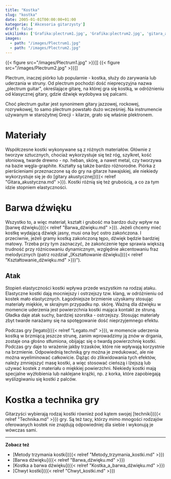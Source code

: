 ```yaml
---
title: "Kostka"
slug: "kostka"
date: 2005-01-01T00:00:00+01:00
kategorie: ['Akcesoria gitarzysty']
draft: false
wikilinks: ['Grafika:plectrum1.jpg', 'Grafika:plectrum2.jpg', 'gitara_akustyczna', 'Barwa_d%C5%BAwi%C4%99ku', 'Kszta%C5%82towanie_d%C5%BAwi%C4%99ku', 'legato', 'technika', 'Metody_trzymania_kostki', 'Barwa_d%C5%BAwi%C4%99ku', 'Kostka_a_barwa_d%C5%BAwi%C4%99ku', 'Chwyt_kostki']
images:
  - path: "/images/Plectrum1.jpg"
  - path: "/images/Plectrum2.jpg"
---
```

{{< figure src="/images/Plectrum1.jpg" >}}\]\]
{{< figure src="/images/Plectrum2.jpg" >}}\]\]

Plectrum, inaczej piórko lub popularnie - kostka, służy do zarywania lub
uderzania w struny. Od plectrum pochodzi dość nieprecyzyjna nazwa
„plectrum guitar", określające gitarę, na której gra się kostką, w
odróżnieniu od klasycznej gitary, gdzie dźwięk wydobywa się palcami.

Choć plectrum guitar jest synonimem gitary jazzowej, rockowej,
rozrywkowej, to samo plectrum powstało dużo wcześniej. Na instrumencie
używanym w starożytnej Grecji - kilarze, grało się właśnie plektronem.

# Materiały

Współczesne kostki wykonywane są z różnych materiałów. Głównie z tworzyw
sztucznych, chociaż wykorzystuje się też róg, szylkret, kość słoniową,
twarde drewno - np. heban, skórę, a nawet metal, czy tworzywa na bazie
węgla-graphite. Kształty są także bardzo różnorodne. Piórka z
pierścieniami przeznaczone są do gry na gitarze hawajskiej, ale
niekiedy wykorzystuje się je do [gitary
akustycznej]({{< relref "Gitara_akustyczna.md" >}}). Kostki różnią się też
grubością, a co za tym idzie stopniem elastyczności.

# Barwa dźwięku

Wszystko to, a więc materiał, kształt i grubość ma bardzo duży wpływ na
[barwę dźwięku]({{< relref "Barwa_dźwięku.md" >}}). Jeżeli chcemy mieć kostkę
wydającą dźwięk jasny, musi ona być ostro zakończona. I przeciwnie,
jeżeli gramy kostką zakończoną tępo, dźwięk będzie bardziej matowy.
Trzeba przy tym zaznaczyć, że zakończenie tępe sprawia większą trudność
przy różnicowaniu dynamicznym, względnie akcentowaniu fraz melodycznych
(patrz rozdział „[Kształtowanie
dźwięku]({{< relref "Kształtowanie_dźwięku.md" >}})").

## Atak

Stopień elastyczności kostki wpływa przede wszystkim na rodzaj ataku.
Elastyczne kostki dają mocniejszy i ostrzejszy tzw. klang, w odróżnieniu
od kostek mało elastycznych. Łagodniejsze brzmienie uzyskamy stosując
materiały miękkie, w skrajnym przypadku np. skórę. Ważną dla dźwięku w
momencie uderzenia jest powierzchnia kostki mająca kontakt ze struną.
Gładka daje atak suchy, bardziej szorstka - ostrzejszy. Stosując
materiały zbyt twarde narażamy się na spotęgowanie dość nieprzyjemnego
efektu.

Podczas gry [legato]({{< relref "Legato.md" >}}), w momencie uderzenia kostką w
brzmiącą jeszcze strunę, zanim wprowadzimy ją znów w drgania, zostaje
ona głośno stłumiona, obijając się o twardą powierzchnię kostki. Podczas
gry daje to wrażenie jakby trzasków, które nie wpływają korzystnie na
brzmienie. Odpowiednią techniką gry można je zredukować, ale nie można
wyeliminować całkowicie. Dążąc do zlikwidowania tych efektów, należy
zmniejszyć masę kostki, a więc stosować cieńszą i lżejszą lub używać
kostek z materiału o miękkiej powierzchni. Niekiedy kostki mają
specjalne wyżłobienia lub naklejane krążki, np. z korka, które
zapobiegają wyślizgiwaniu się kostki z palców.

# Kostka a technika gry

Gitarzyści wybierają rodzaj kostki również pod kątem swojej
[techniki]({{< relref "Technika.md" >}}) gry. Są też tacy, którzy mimo mnogości
rodzajów oferowanych kostek nie znajdują odpowiedniej dla siebie i
wykonują je wówczas sami.

-----

**Zobacz też**

  - [Metody trzymania kostki]({{< relref "Metody_trzymania_kostki.md" >}})
  - [Barwa dźwięku]({{< relref "Barwa_dźwięku.md" >}})
  - [Kostka a barwa dźwięku]({{< relref "Kostka_a_barwa_dźwięku.md" >}})
  - [Chwyt kostki]({{< relref "Chwyt_kostki.md" >}})

